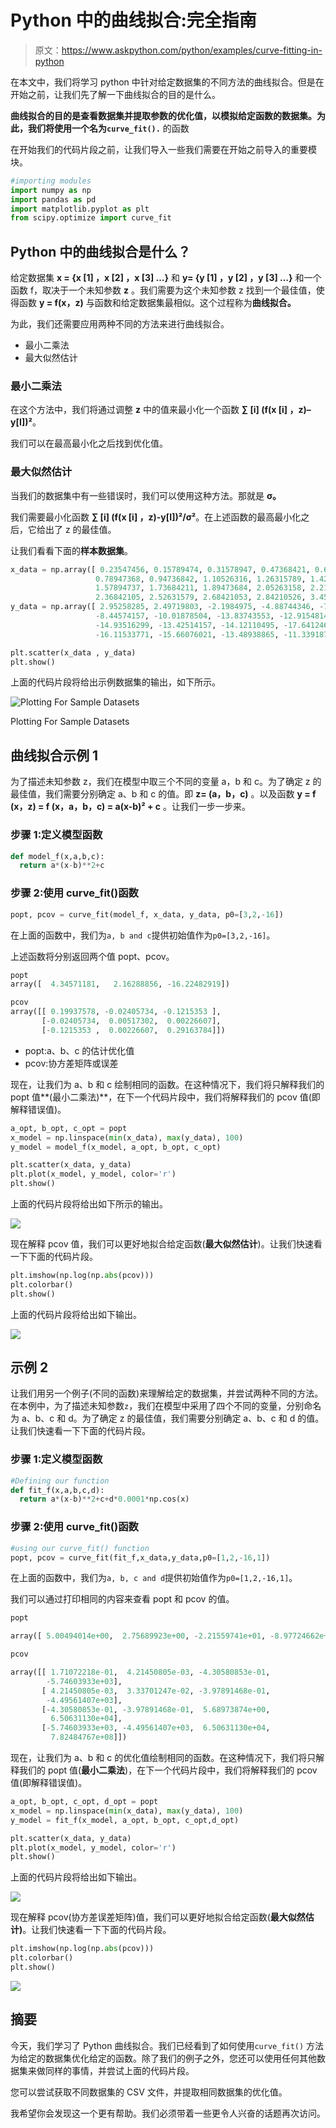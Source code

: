 # Python 中的曲线拟合:完全指南

> 原文：<https://www.askpython.com/python/examples/curve-fitting-in-python>

在本文中，我们将学习 python 中针对给定数据集的不同方法的曲线拟合。但是在开始之前，让我们先了解一下曲线拟合的目的是什么。

**曲线拟合的目的是查看数据集并提取参数的优化值，以模拟给定函数的数据集。为此，我们将使用一个名为`curve_fit().`** 的函数

在开始我们的代码片段之前，让我们导入一些我们需要在开始之前导入的重要模块。

```py
#importing modules
import numpy as np
import pandas as pd
import matplotlib.pyplot as plt
from scipy.optimize import curve_fit

```

## Python 中的曲线拟合是什么？

给定数据集 **x = {x [1] ，x [2] ，x [3] …}** 和 **y= {y [1] ，y [2] ，y [3] …}** 和一个函数 f，取决于一个未知参数 **z** 。我们需要为这个未知参数 z 找到一个最佳值，使得函数 **y = f(x，z)** 与函数和给定数据集最相似。这个过程称为**曲线拟合。**

为此，我们还需要应用两种不同的方法来进行曲线拟合。

*   最小二乘法
*   最大似然估计

### 最小二乘法

在这个方法中，我们将通过调整 **z** 中的值来最小化一个函数 **∑ [i] (f(x [i] ，z)–y[I])²**。

我们可以在最高最小化之后找到优化值。

### 最大似然估计

当我们的数据集中有一些错误时，我们可以使用这种方法。那就是 **σ。**

我们需要最小化函数 **∑ [i] (f(x [i] ，z)-y[I])²/σ²**。在上述函数的最高最小化之后，它给出了 z 的最佳值。

让我们看看下面的**样本数据集**。

```py
x_data = np.array([ 0.23547456, 0.15789474, 0.31578947, 0.47368421, 0.63157895, 
                   0.78947368, 0.94736842, 1.10526316, 1.26315789, 1.42105263, 
                   1.57894737, 1.73684211, 1.89473684, 2.05263158, 2.21052632, 
                   2.36842105, 2.52631579, 2.68421053, 2.84210526, 3.45454545 ])
y_data = np.array([ 2.95258285, 2.49719803, -2.1984975, -4.88744346, -7.41326345, 
                   -8.44574157, -10.01878504, -13.83743553, -12.91548145, -15.41149046, 
                   -14.93516299, -13.42514157, -14.12110495, -17.6412464 , -16.1275509 , 
                   -16.11533771, -15.66076021, -13.48938865, -11.33918701, -11.70467566])

plt.scatter(x_data , y_data)
plt.show()

```

上面的代码片段将给出示例数据集的输出，如下所示。

![Plotting For Sample Datasets](img/07595352f794829d22519da8efcae6b7.png)

Plotting For Sample Datasets

## 曲线拟合示例 1

为了描述未知参数 z，我们在模型中取三个不同的变量 a，b 和 c。为了确定 z 的最佳值，我们需要分别确定 a、b 和 c 的值。即 **z= (a，b，c)** 。以及函数 **y = f (x，z) = f (x，a，b，c) = a(x-b)² + c** 。让我们一步一步来。

### 步骤 1:定义模型函数

```py
def model_f(x,a,b,c):
  return a*(x-b)**2+c

```

### 步骤 2:使用 curve_fit()函数

```py
popt, pcov = curve_fit(model_f, x_data, y_data, p0=[3,2,-16])

```

在上面的函数中，我们为`a, b and c`提供初始值作为`p0=[3,2,-16]`。

上述函数将分别返回两个值 popt、pcov。

```py
popt
array([  4.34571181,   2.16288856, -16.22482919])

pcov
array([[ 0.19937578, -0.02405734, -0.1215353 ],
       [-0.02405734,  0.00517302,  0.00226607],
       [-0.1215353 ,  0.00226607,  0.29163784]])

```

*   popt:a、b、c 的估计优化值
*   pcov:协方差矩阵或误差

现在，让我们为 a、b 和 c 绘制相同的函数。在这种情况下，我们将只解释我们的 popt 值**(最小二乘法)**，在下一个代码片段中，我们将解释我们的 pcov 值(即解释错误值)。

```py
a_opt, b_opt, c_opt = popt
x_model = np.linspace(min(x_data), max(y_data), 100)
y_model = model_f(x_model, a_opt, b_opt, c_opt) 

plt.scatter(x_data, y_data)
plt.plot(x_model, y_model, color='r')
plt.show()

```

上面的代码片段将给出如下所示的输出。

![](img/6bfd9502928053bf3edd15fd6d3d37b6.png)

现在解释 pcov 值，我们可以更好地拟合给定函数(**最大似然估计**)。让我们快速看一下下面的代码片段。

```py
plt.imshow(np.log(np.abs(pcov)))
plt.colorbar()
plt.show()

```

上面的代码片段将给出如下输出。

![](img/af23cedadf9da3dbcd7a8c6bb85ceac1.png)

## 示例 2

让我们用另一个例子(不同的函数)来理解给定的数据集，并尝试两种不同的方法。在本例中，为了描述未知参数`z`，我们在模型中采用了四个不同的变量，分别命名为 a、b、c 和 d。为了确定 z 的最佳值，我们需要分别确定 a、b、c 和 d 的值。让我们快速看一下下面的代码片段。

### 步骤 1:定义模型函数

```py
#Defining our function
def fit_f(x,a,b,c,d):
  return a*(x-b)**2+c+d*0.0001*np.cos(x)

```

### 步骤 2:使用 curve_fit()函数

```py
#using our curve_fit() function
popt, pcov = curve_fit(fit_f,x_data,y_data,p0=[1,2,-16,1])

```

在上面的函数中，我们为`a, b, c and d`提供初始值作为`p0=[1,2,-16,1]`。

我们可以通过打印相同的内容来查看 popt 和 pcov 的值。

```py
popt

array([ 5.00494014e+00,  2.75689923e+00, -2.21559741e+01, -8.97724662e+04])

pcov

array([[ 1.71072218e-01,  4.21450805e-03, -4.30580853e-01,
        -5.74603933e+03],
       [ 4.21450805e-03,  3.33701247e-02, -3.97891468e-01,
        -4.49561407e+03],
       [-4.30580853e-01, -3.97891468e-01,  5.68973874e+00,
         6.50631130e+04],
       [-5.74603933e+03, -4.49561407e+03,  6.50631130e+04,
         7.82484767e+08]])

```

现在，让我们为 a、b 和 c 的优化值绘制相同的函数。在这种情况下，我们将只解释我们的 popt 值(**最小二乘法**)，在下一个代码片段中，我们将解释我们的 pcov 值(即解释错误值)。

```py
a_opt, b_opt, c_opt, d_opt = popt
x_model = np.linspace(min(x_data), max(y_data), 100)
y_model = fit_f(x_model, a_opt, b_opt, c_opt,d_opt) 

plt.scatter(x_data, y_data)
plt.plot(x_model, y_model, color='r')
plt.show()

```

上面的代码片段将给出如下输出。

![](img/6b9fc323de91ddd4772f1e216abff7ee.png)

现在解释 pcov(协方差误差矩阵)值，我们可以更好地拟合给定函数(**最大似然估计)**。让我们快速看一下下面的代码片段。

```py
plt.imshow(np.log(np.abs(pcov)))
plt.colorbar()
plt.show()

```

![](img/8100cc937e3a7ba99d486b2a8e295845.png)

## 摘要

今天，我们学习了 Python 曲线拟合。我们已经看到了如何使用`curve_fit()` 方法为给定的数据集优化给定的函数。除了我们的例子之外，您还可以使用任何其他数据集来做同样的事情，并尝试上面的代码片段。

您可以尝试获取不同数据集的 CSV 文件，并提取相同数据集的优化值。

我希望你会发现这一个更有帮助。我们必须带着一些更令人兴奋的话题再次访问。